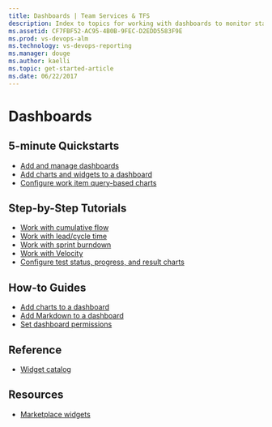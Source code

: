 ```yaml
---
title: Dashboards | Team Services & TFS  
description: Index to topics for working with dashboards to monitor status and trends in VSTS and Team Foundation Server (TFS)  
ms.assetid: CF7FBF52-AC95-4B0B-9FEC-D2EDD5583F9E
ms.prod: vs-devops-alm
ms.technology: vs-devops-reporting
ms.manager: douge
ms.author: kaelli
ms.topic: get-started-article 
ms.date: 06/22/2017
---
```


# Dashboards 

<!---
## Overview  
[Charts, dashboards, and widgets](overview.md)
-->

## 5-minute Quickstarts  
- [Add and manage dashboards](dashboards.md)  
- [Add charts and widgets to a dashboard](add-widget-to-dashboard.md)  
- [Configure work item query-based charts](charts.md)


## Step-by-Step Tutorials

- [Work with cumulative flow](guidance/cumulative-flow.md)
- [Work with lead/cycle time](guidance/cycle-time-and-lead-time.md)
- [Work with sprint burndown](../work/scrum/sprint-burndown.md)
- [Work with Velocity](guidance/team-velocity.md)
- [Configure test status, progress, and result charts](../manual-test/getting-started/track-test-status.md)  
 

## How-to Guides

- [Add charts to a dashboard](add-charts-to-dashboard.md)  
- [Add Markdown to a dashboard](add-markdown-to-dashboard.md)  
- [Set dashboard permissions](dashboard-permissions.md)  

## Reference 
- [Widget catalog](widget-catalog.md)  
 
## Resources 

- [Marketplace widgets](https://marketplace.visualstudio.com/search?term=widget&target=VSTS&category=All%20categories&sortBy=Relevance)  
 
   
